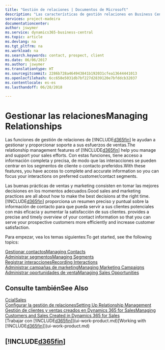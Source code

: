 ```yaml
---
title: "Gestión de relaciones | Documentos de Microsoft"
description: "Las características de gestión relaciones en Business Central admiten las acciones de ventas y le permiten acceder a la información sobre contactos y clientes potenciales para que pueda atender a los clientes de forma eficaz."
services: project-madeira
documentationcenter: 
author: jswymer
ms.service: dynamics365-business-central
ms.topic: article
ms.devlang: na
ms.tgt_pltfrm: na
ms.workload: na
ms.search.keywords: contact, prospect, client
ms.date: 06/06/2017
ms.author: jswymer
ms.translationtype: HT
ms.sourcegitcommit: 2286b728a464943841b192031cfea13644441013
ms.openlocfilehash: 6cc658e5031db7bf227d2839120e7bfddcb32037
ms.contentlocale: es-es
ms.lasthandoff: 06/28/2018

---
```

# <a name="managing-relationships"></a><span data-ttu-id="a5b5f-103">Gestionar las relaciones</span><span class="sxs-lookup"><span data-stu-id="a5b5f-103">Managing Relationships</span></span>
<span data-ttu-id="a5b5f-104">Las funciones de gestión de relaciones de [!INCLUDE[d365fin](includes/d365fin_md.md)] le ayudan a gestionar y proporcionar soporte a sus esfuerzos de ventas.</span><span class="sxs-lookup"><span data-stu-id="a5b5f-104">The relationship management features of [!INCLUDE[d365fin](includes/d365fin_md.md)] help you manage and support your sales efforts.</span></span> <span data-ttu-id="a5b5f-105">Con estas funciones, tiene acceso a información completa y precisa, de modo que las interacciones se pueden centrar en los segmentos de cliente o contacto preferidos.</span><span class="sxs-lookup"><span data-stu-id="a5b5f-105">With these features, you have access to complete and accurate information so you can focus your interactions on preferred customer/contact segments.</span></span>

<span data-ttu-id="a5b5f-106">Las buenas prácticas de ventas y marketing consisten en tomar las mejores decisiones en los momentos adecuados.</span><span class="sxs-lookup"><span data-stu-id="a5b5f-106">Good sales and marketing practices are all about how to make the best decisions at the right time.</span></span> [!INCLUDE[d365fin](includes/d365fin_md.md)]<span data-ttu-id="a5b5f-107"> proporciona un resumen preciso y puntual sobre la información de contacto para que pueda servir a sus clientes potenciales con más eficacia y aumentar la satisfacción de sus clientes.</span><span class="sxs-lookup"><span data-stu-id="a5b5f-107"> provides a precise and timely overview of your contact information so that you can serve your prospective customers more efficiently and increase customer satisfaction.</span></span>

<span data-ttu-id="a5b5f-108">Para empezar, vea los temas siguientes:</span><span class="sxs-lookup"><span data-stu-id="a5b5f-108">To get started, see the following topics:</span></span>

[<span data-ttu-id="a5b5f-109">Gestionar contactos</span><span class="sxs-lookup"><span data-stu-id="a5b5f-109">Managing Contacts</span></span>](marketing-contacts.md)  
[<span data-ttu-id="a5b5f-110">Administrar segmentos</span><span class="sxs-lookup"><span data-stu-id="a5b5f-110">Managing Segments</span></span>](marketing-segments.md)  
[<span data-ttu-id="a5b5f-111">Registrar interacciones</span><span class="sxs-lookup"><span data-stu-id="a5b5f-111">Recording Interactions</span></span>](marketing-interactions.md)  
[<span data-ttu-id="a5b5f-112">Administrar campañas de marketing</span><span class="sxs-lookup"><span data-stu-id="a5b5f-112">Managing Marketing Campaigns</span></span>](marketing-campaigns.md)  
[<span data-ttu-id="a5b5f-113">Administrar oportunidades de venta</span><span class="sxs-lookup"><span data-stu-id="a5b5f-113">Managing Sales Opportunities</span></span>](marketing-manage-sales-opportunities.md)

## <a name="see-also"></a><span data-ttu-id="a5b5f-114">Consulte también</span><span class="sxs-lookup"><span data-stu-id="a5b5f-114">See Also</span></span>
[<span data-ttu-id="a5b5f-115">Ccial</span><span class="sxs-lookup"><span data-stu-id="a5b5f-115">Sales</span></span>](sales-manage-sales.md)  
[<span data-ttu-id="a5b5f-116">Configurar la gestión de relaciones</span><span class="sxs-lookup"><span data-stu-id="a5b5f-116">Setting Up Relationship Management</span></span>](marketing-setup-marketing.md)  
[<span data-ttu-id="a5b5f-117">Gestión de clientes y ventas creados en Dynamics 365 for Sales</span><span class="sxs-lookup"><span data-stu-id="a5b5f-117">Managing Customers and Sales Created in Dynamics 365 for Sales</span></span>](marketing-integrate-dynamicscrm.md)  
<span data-ttu-id="a5b5f-118">[Trabajar con [!INCLUDE[d365fin](includes/d365fin_md.md)]](ui-work-product.md)</span><span class="sxs-lookup"><span data-stu-id="a5b5f-118">[Working with [!INCLUDE[d365fin](includes/d365fin_md.md)]](ui-work-product.md)</span></span>  

## [!INCLUDE[d365fin](includes/free_trial_md.md)]  
 

